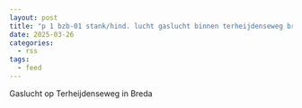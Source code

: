 ```yaml
---
layout: post
title: "p 1 bzb-01 stank/hind. lucht gaslucht binnen terheijdenseweg breda 203132"
date: 2025-03-26
categories: 
  - rss
tags: 
  - feed
---
```


Gaslucht op Terheijdenseweg in Breda
